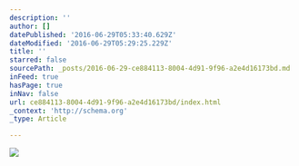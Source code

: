 ```yaml
---
description: ''
author: []
datePublished: '2016-06-29T05:33:40.629Z'
dateModified: '2016-06-29T05:29:25.229Z'
title: ''
starred: false
sourcePath: _posts/2016-06-29-ce884113-8004-4d91-9f96-a2e4d16173bd.md
inFeed: true
hasPage: true
inNav: false
url: ce884113-8004-4d91-9f96-a2e4d16173bd/index.html
_context: 'http://schema.org'
_type: Article

---
```

![](https://the-grid-user-content.s3-us-west-2.amazonaws.com/bde61da9-fb27-4763-8d0e-005bfce7ad0a.jpg)